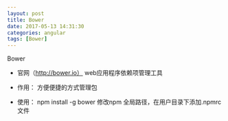 ```yaml
---
layout: post
title: Bower
date: 2017-05-13 14:31:30
categories: angular
tags: [Bower]
---
```

Bower
- 官网（http://bower.io）
	web应用程序依赖项管理工具

- 作用：
	方便便捷的方式管理包

- 使用：
	npm install -g bower
修改npm 全局路径，在用户目录下添加.npmrc文件










